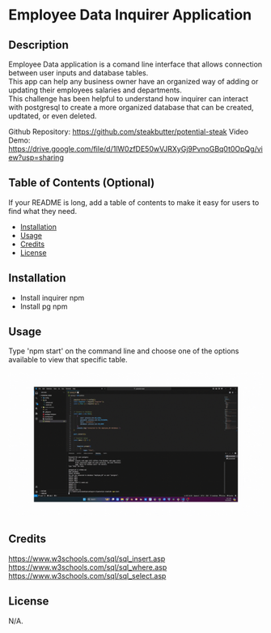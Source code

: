 # Employee Data Inquirer Application

## Description

Employee Data application is a comand line interface that allows connection between user inputs and database tables. <br>
This app can help any business owner have an organized way of adding or updating their employees salaries and departments. <br>
This challenge has been helpful to understand how inquirer can interact with postgresql to create a more organized database that can be created, updtated, or even deleted. 

Github Repository: https://github.com/steakbutter/potential-steak
Video Demo: https://drive.google.com/file/d/1lW0zfDE50wVJRXyGj9PvnoGBq0t0OpQg/view?usp=sharing

## Table of Contents (Optional)

If your README is long, add a table of contents to make it easy for users to find what they need.

- [Installation](#installation)
- [Usage](#usage)
- [Credits](#credits)
- [License](#license)

## Installation

- Install inquirer npm
- Install pg npm

## Usage

Type 'npm start' on the command line and choose one of the options available to view that specific table. <br><br>
![alt text](<images/Employee Database.gif>)

## Credits
https://www.w3schools.com/sql/sql_insert.asp
https://www.w3schools.com/sql/sql_where.asp
https://www.w3schools.com/sql/sql_select.asp

## License

N/A.